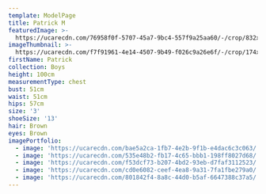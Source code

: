 ```yaml
---
template: ModelPage
title: Patrick M
featuredImage: >-
  https://ucarecdn.com/76958f0f-5707-45a7-9bc4-557f9a25aa60/-/crop/832x509/0,0/-/preview/
imageThumbnail: >-
  https://ucarecdn.com/f7f91961-4e14-4507-9b49-f026c9a26e6f/-/crop/174x222/113,58/-/preview/
firstName: Patrick
collection: Boys
height: 100cm
measurementType: chest
bust: 51cm
waist: 51cm
hips: 57cm
size: '3'
shoeSize: '13'
hair: Brown
eyes: Brown
imagePortfolio:
  - image: 'https://ucarecdn.com/bae5a2ca-1fb7-4e2b-9f1b-e4dac6c3c063/'
  - image: 'https://ucarecdn.com/535e48b2-fb17-4c65-bbb1-198ff8027d68/'
  - image: 'https://ucarecdn.com/f53dcf73-b207-4bd2-93eb-d7faf3112523/'
  - image: 'https://ucarecdn.com/cd0e6082-ceef-4ea8-9a31-7fa1fbe279a0/'
  - image: 'https://ucarecdn.com/801842f4-8a8c-44d0-b5af-6647388c37a5/'
---
```


